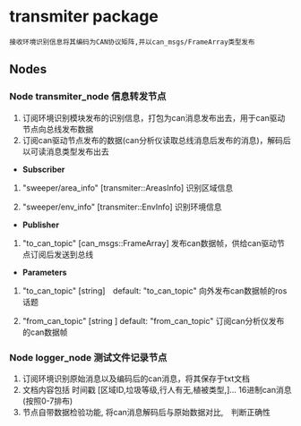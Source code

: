 # transmiter package
	接收环境识别信息将其编码为CAN协议矩阵,并以can_msgs/FrameArray类型发布

## Nodes

### Node transmiter_node 信息转发节点
1. 订阅环境识别模块发布的识别信息，打包为can消息发布出去，用于can驱动节点向总线发布数据
2. 订阅can驱动节点发布的数据(can分析仪读取总线消息后发布的消息)，解码后以可读消息类型发布出去

* **Subscriber**
1. "sweeper/area_info" [transmiter::AreasInfo]
	识别区域信息
	
2. "sweeper/env_info" [transmiter::EnvInfo]
	识别环境信息
	
* **Publisher**
1. "to_can_topic" [can_msgs::FrameArray]
	发布can数据帧，供给can驱动节点订阅后发送到总线

* **Parameters**
1. "to_can_topic" [string]　default: "to_can_topic"
	向外发布can数据帧的ros话题　
	
2. "from_can_topic" [string ] default: "from_can_topic"
	订阅can分析仪发布的can数据帧

### Node logger_node 测试文件记录节点
1. 订阅环境识别原始消息以及编码后的can消息，将其保存于txt文档
2. 文档内容包括 时间戳	[区域ID,垃圾等级,行人有无,植被类型,]...	16进制can消息(按照0-7排布)
3. 节点自带数据检验功能, 将can消息解码后与原始数据对比,　判断正确性


